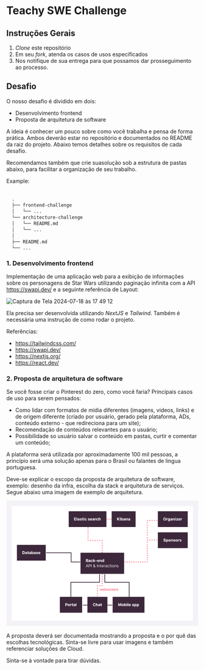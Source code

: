 # Teachy SWE Challenge

## Instruções Gerais

1. *Clone* este repositório
2. Em seu *fork*, atenda os casos de usos especificados
3. Nos notifique de sua entrega para que possamos dar prosseguimento ao processo.

## Desafio

O nosso desafio é dividido em dois: 
 - Desenvolvimento frontend
 - Proposta de arquitetura de software

A ideia é conhecer um pouco sobre como você trabalha e pensa de forma prática. Ambos deverão estar no repositório e documentados no README da raiz do projeto. Abaixo temos detalhes sobre os requisitos de cada desafio.

<aside class="notice">
  Recomendamos também que crie suasolução sob a estrutura de pastas abaixo, para facilitar a organização de seu trabalho.
</aside>

Example:

```

  .
  ├── frontend-challenge
  │   └── ...
  └── architecture-challenge
  │   └── README.md
  │   └── ...
  │
  ├── README.md
  └── ...

```

### 1. Desenvolvimento frontend

Implementação de uma aplicação web para a exibição de informações sobre os personagens de Star Wars utilizando paginação infinita com a API https://swapi.dev/ e a seguinte referência de Layout:

<img width="789" alt="Captura de Tela 2024-07-18 às 17 49 12" src="https://github.com/user-attachments/assets/96bfbf45-66fe-4dfd-98a1-d65e9c9b91fc">


Ela precisa ser desenvolvida utilizando *NextJS* e *Tailwind*. Também é necessária uma instrução de como rodar o projeto.

Referências:
 - https://tailwindcss.com/
 - https://swapi.dev/
 - https://nextjs.org/
 - https://react.dev/

### 2. Proposta de arquitetura de software

Se você fosse criar o Pinterest do zero, como você faria?
Principais casos de uso para serem pensados:
 - Como lidar com formatos de mídia diferentes (imagens, videos, links) e de origem diferente (criado por usuário, gerado pela plataforma, ADs, conteúdo externo - que redireciona para um site);
 - Recomendação de conteúdos relevantes para o usuário;
 - Possibilidade so usuário salvar o conteúdo em pastas, curtir e comentar um conteúdo;

A plataforma será utilizada por aproximadamente 100 mil pessoas, a princípio será uma solução apenas para o Brasil ou falantes de lingua portuguesa.

Deve-se explicar o escopo da proposta de arquitetura de software, exemplo: desenho da infra, escolha da stack e arquitetura de serviços. Segue abaixo uma imagem de exemplo de arquitetura.

<img width="789" alt="Captura de Tela 2024-07-18 às 17 49 12" src="https://raw.githubusercontent.com/open-hack/back-end/master/architecture.png">


A proposta deverá ser documentada mostrando a proposta e o por quê das escolhas tecnológicas. Sinta-se livre para usar imagens e também referenciar soluções de Cloud.

Sinta-se à vontade para tirar dúvidas.
